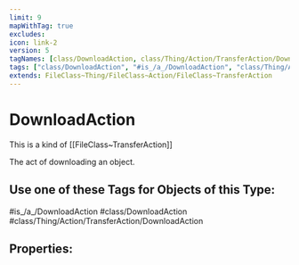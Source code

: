 ```yaml
---
limit: 9
mapWithTag: true
excludes:
icon: link-2
version: 5
tagNames: [class/DownloadAction, class/Thing/Action/TransferAction/DownloadAction, schema-org/DownloadAction]
tags: ["class/DownloadAction", "#is_/a_/DownloadAction", "class/Thing/Action/TransferAction/DownloadAction"]
extends: FileClass~Thing/FileClass~Action/FileClass~TransferAction
---
```


# DownloadAction
This is a kind of [[FileClass~TransferAction]]

The act of downloading an object.


## Use one of these Tags for Objects of this Type:

#is_/a_/DownloadAction
#class/DownloadAction
#class/Thing/Action/TransferAction/DownloadAction

## Properties:



